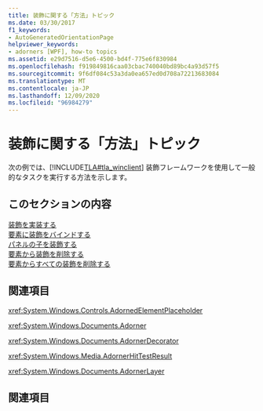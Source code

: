 ```yaml
---
title: 装飾に関する「方法」トピック
ms.date: 03/30/2017
f1_keywords:
- AutoGeneratedOrientationPage
helpviewer_keywords:
- adorners [WPF], how-to topics
ms.assetid: e29d7516-d5e6-4500-bd4f-775e6f830984
ms.openlocfilehash: f919849816caa03cbac740040bd89bc4a93d57f5
ms.sourcegitcommit: 9f6df084c53a3da0ea657ed0d708a72213683084
ms.translationtype: MT
ms.contentlocale: ja-JP
ms.lasthandoff: 12/09/2020
ms.locfileid: "96984279"
---
```

# <a name="adorners-how-to-topics"></a>装飾に関する「方法」トピック
次の例では、[!INCLUDE[TLA#tla_winclient](../../../includes/tlasharptla-winclient-md.md)] 装飾フレームワークを使用して一般的なタスクを実行する方法を示します。  
  
## <a name="in-this-section"></a>このセクションの内容  
 [装飾を実装する](how-to-implement-an-adorner.md)  
 [要素に装飾をバインドする](how-to-bind-an-adorner-to-an-element.md)  
 [パネルの子を装飾する](how-to-adorn-the-children-of-a-panel.md)  
 [要素から装飾を削除する](how-to-remove-an-adorner-from-an-element.md)  
 [要素からすべての装飾を削除する](how-to-remove-all-adorners-from-an-element.md)  
  
## <a name="reference"></a>関連項目  
 <xref:System.Windows.Controls.AdornedElementPlaceholder>  
  
 <xref:System.Windows.Documents.Adorner>  
  
 <xref:System.Windows.Documents.AdornerDecorator>  
  
 <xref:System.Windows.Media.AdornerHitTestResult>  
  
 <xref:System.Windows.Documents.AdornerLayer>  
  
## <a name="related-sections"></a>関連項目
